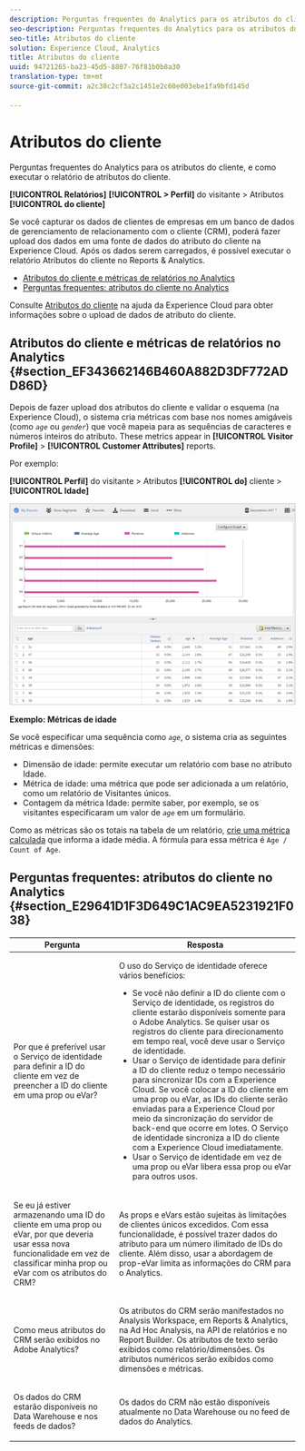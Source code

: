 ```yaml
---
description: Perguntas frequentes do Analytics para os atributos do cliente, e como executar o relatório de atributos do cliente.
seo-description: Perguntas frequentes do Analytics para os atributos do cliente, e como executar o relatório de atributos do cliente.
seo-title: Atributos do cliente
solution: Experience Cloud, Analytics
title: Atributos do cliente
uuid: 94721265-ba23-45d5-8807-76f81b0b8a30
translation-type: tm+mt
source-git-commit: a2c38c2cf3a2c1451e2c60e003ebe1fa9bfd145d

---
```



# Atributos do cliente

Perguntas frequentes do Analytics para os atributos do cliente, e como executar o relatório de atributos do cliente.

**[!UICONTROL Relatórios]** **[!UICONTROL &gt; Perfil]** do visitante &gt; Atributos **[!UICONTROL do cliente]**

Se você capturar os dados de clientes de empresas em um banco de dados de gerenciamento de relacionamento com o cliente (CRM), poderá fazer upload dos dados em uma fonte de dados do atributo do cliente na Experience Cloud. Após os dados serem carregados, é possível executar o relatório Atributos do cliente no Reports &amp; Analytics.

* [Atributos do cliente e métricas de relatórios no Analytics](../../../components/c-variables/dimensionslist/reports-customer-attributes.md#section_EF343662146B460A882D3DF772ADD86D)
* [Perguntas frequentes: atributos do cliente no Analytics](../../../components/c-variables/dimensionslist/reports-customer-attributes.md#section_E29641D1F3D649C1AC9EA5231921F038)

Consulte [Atributos do cliente](https://marketing.adobe.com/resources/help/en_US/mcloud/attributes.html) na ajuda da Experience Cloud para obter informações sobre o upload de dados de atributo do cliente.

## Atributos do cliente e métricas de relatórios no Analytics {#section_EF343662146B460A882D3DF772ADD86D}

Depois de fazer upload dos atributos do cliente e validar o esquema (na Experience Cloud), o sistema cria métricas com base nos nomes amigáveis (como *`age`* ou *`gender`*) que você mapeia para as sequências de caracteres e números inteiros do atributo. These metrics appear in **[!UICONTROL Visitor Profile]** &gt; **[!UICONTROL Customer Attributes]** reports.

Por exemplo:

**[!UICONTROL Perfil]** do visitante &gt; Atributos **[!UICONTROL do]** cliente &gt; **[!UICONTROL Idade]**

![](assets/report_age.png)

**Exemplo: Métricas de idade**

Se você especificar uma sequência como *`age`*, o sistema cria as seguintes métricas e dimensões:

* Dimensão de idade: permite executar um relatório com base no atributo Idade.
* Métrica de idade: uma métrica que pode ser adicionada a um relatório, como um relatório de Visitantes únicos.
* Contagem da métrica Idade: permite saber, por exemplo, se os visitantes especificaram um valor de *`age`* em um formulário.

Como as métricas são os totais na tabela de um relatório, [crie uma métrica calculada](https://marketing.adobe.com/resources/help/en_US/analytics/calcmetrics/) que informa a idade média. A fórmula para essa métrica é `Age / Count of Age`.

## Perguntas frequentes: atributos do cliente no Analytics {#section_E29641D1F3D649C1AC9EA5231921F038}

<table id="table_88631069013B408EBB0A810657662B36"> 
 <thead> 
  <tr> 
   <th colname="col1" class="entry"> Pergunta </th> 
   <th colname="col2" class="entry"> Resposta </th> 
  </tr> 
 </thead>
 <tbody> 
  <tr> 
   <td colname="col1"> <p>Por que é preferível usar o Serviço de identidade para definir a ID do cliente em vez de preencher a ID do cliente em uma prop ou eVar? </p> </td> 
   <td colname="col2"> <p>O uso do Serviço de identidade oferece vários benefícios: </p> 
    <ul id="ul_5D3659604D43419F9CA5920B4F93728E"> 
     <li id="li_BA2EF0715C5A47EFAFA7191CFAD088A4">Se você não definir a ID do cliente com o Serviço de identidade, os registros do cliente estarão disponíveis somente para o Adobe Analytics. Se quiser usar os registros do cliente para direcionamento em tempo real, você deve usar o Serviço de identidade. </li> 
     <li id="li_228358684E474A298E39578D427BF932">Usar o Serviço de identidade para definir a ID do cliente reduz o tempo necessário para sincronizar IDs com a Experience Cloud. Se você colocar a ID do cliente em uma prop ou eVar, as IDs do cliente serão enviadas para a Experience Cloud por meio da sincronização do servidor de back-end que ocorre em lotes. O Serviço de identidade sincroniza a ID do cliente com a Experience Cloud imediatamente. </li> 
     <li id="li_BCF28219E4014FCF9F747C3D8D270526"> Usar o Serviço de identidade em vez de uma prop ou eVar libera essa prop ou eVar para outros usos. </li> 
    </ul> </td> 
  </tr> 
  <tr> 
   <td colname="col1"> <p>Se eu já estiver armazenando uma ID do cliente em uma prop ou eVar, por que deveria usar essa nova funcionalidade em vez de classificar minha prop ou eVar com os atributos do CRM? </p> </td> 
   <td colname="col2"> <p>As props e eVars estão sujeitas às limitações de clientes únicos excedidos. Com essa funcionalidade, é possível trazer dados do atributo para um número ilimitado de IDs do cliente. Além disso, usar a abordagem de prop-eVar limita as informações do CRM para o Analytics. </p> </td> 
  </tr> 
  <tr> 
   <td colname="col1"> <p>Como meus atributos do CRM serão exibidos no Adobe Analytics? </p> </td> 
   <td colname="col2"> <p>Os atributos do CRM serão manifestados no Analysis Workspace, em Reports &amp; Analytics, na Ad Hoc Analysis, na API de relatórios e no Report Builder. Os atributos de texto serão exibidos como relatório/dimensões. Os atributos numéricos serão exibidos como dimensões e métricas. </p> </td> 
  </tr> 
  <tr> 
   <td colname="col1"> <p>Os dados do CRM estarão disponíveis no Data Warehouse e nos feeds de dados? </p> </td> 
   <td colname="col2"> <p>Os dados do CRM não estão disponíveis atualmente no Data Warehouse ou no feed de dados do Analytics. </p> </td> 
  </tr> 
 </tbody> 
</table>

